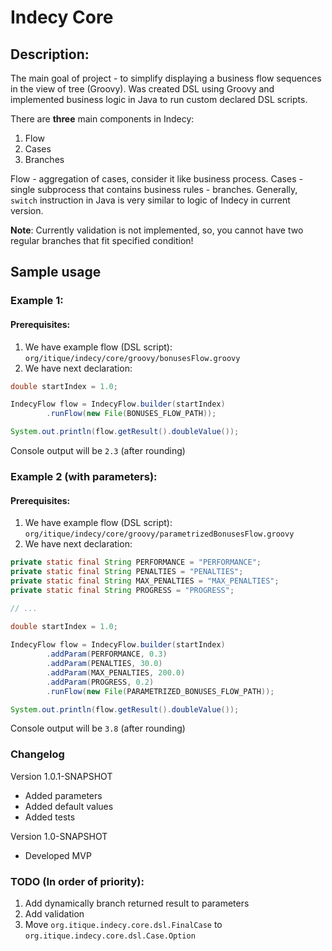 # Indecy Core

## Description:
The main goal of project - to simplify displaying a business flow sequences in the view of tree (Groovy).
Was created DSL using Groovy and implemented business logic in Java to run custom declared DSL scripts.

There are **three** main components in Indecy:
1. Flow
2. Cases
3. Branches

Flow - aggregation of cases, consider it like business process. Cases - single subprocess that contains business rules - branches.
Generally, `switch` instruction in Java is very similar to logic of Indecy in current version.

**Note**: Currently validation is not implemented, so, you cannot have two regular branches that fit specified condition!
## Sample usage
### Example 1:
#### Prerequisites:
1. We have example flow (DSL script): `org/itique/indecy/core/groovy/bonusesFlow.groovy`
2. We have next declaration: 
```java
double startIndex = 1.0;

IndecyFlow flow = IndecyFlow.builder(startIndex)
        .runFlow(new File(BONUSES_FLOW_PATH));

System.out.println(flow.getResult().doubleValue());
```

Console output will be `2.3` (after rounding)
### Example 2 (with parameters):
#### Prerequisites:
1. We have example flow (DSL script): `org/itique/indecy/core/groovy/parametrizedBonusesFlow.groovy`
2. We have next declaration:
```java
private static final String PERFORMANCE = "PERFORMANCE";
private static final String PENALTIES = "PENALTIES";
private static final String MAX_PENALTIES = "MAX_PENALTIES";
private static final String PROGRESS = "PROGRESS";

// ...
        
double startIndex = 1.0;

IndecyFlow flow = IndecyFlow.builder(startIndex)
        .addParam(PERFORMANCE, 0.3)
        .addParam(PENALTIES, 30.0)
        .addParam(MAX_PENALTIES, 200.0)
        .addParam(PROGRESS, 0.2)
        .runFlow(new File(PARAMETRIZED_BONUSES_FLOW_PATH));

System.out.println(flow.getResult().doubleValue());
```

Console output will be `3.8` (after rounding)
### Changelog

Version 1.0.1-SNAPSHOT

- Added parameters
- Added default values
- Added tests

Version 1.0-SNAPSHOT

- Developed MVP

### TODO (In order of priority):
1. Add dynamically branch returned result to parameters
2. Add validation
3. Move `org.itique.indecy.core.dsl.FinalCase` to `org.itique.indecy.core.dsl.Case.Option`
